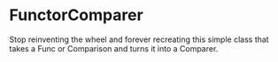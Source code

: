 # FunctorComparer

Stop reinventing the wheel and forever recreating this simple class that takes a Func or Comparison and turns it into a Comparer.
